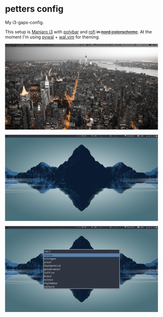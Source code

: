 # petters config
My i3-gaps-config.

This setup is [Manjaro i3](https://manjaro.org/community-editions/) with [polybar](https://github.com/jaagr/polybar) and [rofi](https://github.com/DaveDavenport/rofi) ~~in [nord colorscheme](https://github.com/arcticicestudio/nord)~~. At the moment I'm using [pywal](https://github.com/dylanaraps/pywal) + [wal.vim](https://github.com/dylanaraps/wal.vim) for theming.

![preview](https://github.com/petter-a-kvalsvik/dotfiles/blob/master/Pictures/preview_github.png "preview")

![nord colorscheme](https://github.com/petter-a-kvalsvik/dotfiles/blob/master/Pictures/2017-12-27-023502_1920x1080_scrot.png "with nord colorscheme")

![nord coloscheme](https://github.com/petter-a-kvalsvik/dotfiles/blob/master/Pictures/2017-12-27-023537_1920x1080_scrot.png "with nord colorscheme")

